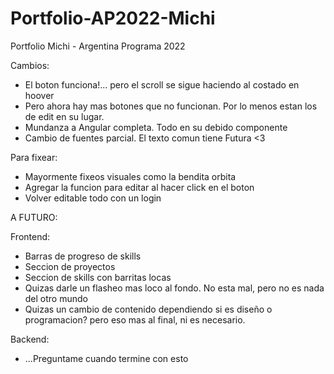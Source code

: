 # Portfolio-AP2022-Michi
 Portfolio Michi - Argentina Programa 2022
 
Cambios:
- El boton funciona!... pero el scroll se sigue haciendo al costado en hoover
- Pero ahora hay mas botones que no funcionan. Por lo menos estan los de edit en su lugar.
- Mundanza a Angular completa. Todo en su debido componente
- Cambio de fuentes parcial. El texto comun tiene Futura <3

Para fixear: 
- Mayormente fixeos visuales como la bendita orbita
- Agregar la funcion para editar al hacer click en el boton
- Volver editable todo con un login

A FUTURO:

Frontend:
- Barras de progreso de skills
- Seccion de proyectos
- Seccion de skills con barritas locas
- Quizas darle un flasheo mas loco al fondo. No esta mal, pero no es nada del otro mundo
- Quizas un cambio de contenido dependiendo si es diseño o programacion? pero eso mas al final, ni es necesario.

Backend:
- ...Preguntame cuando termine con esto

